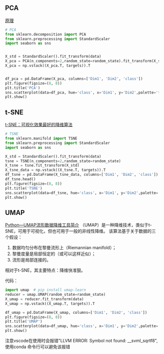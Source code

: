 ## PCA
[原理](https://zhuanlan.zhihu.com/p/37503452)
```python
# PCA
from sklearn.decomposition import PCA 
from sklearn.preprocessing import StandardScaler 
import seaborn as sns 


X_std = StandardScaler().fit_transform(data) 
X_pca = PCA(n_components=2,random_state=random_state).fit_transform(X_std) 
X_pca = np.vstack((X_pca.T, targets)).T 


df_pca = pd.DataFrame(X_pca, columns=['Dim1', 'Dim2', 'class']) 
plt.figure(figsize=(8, 8)) 
plt.title('PCA')
sns.scatterplot(data=df_pca, hue='class', x='Dim1', y='Dim2',palette='tab10') 
plt.show()
```

## t-SNE
[t-SNE：可视化效果最好的降维算法](https://zhuanlan.zhihu.com/p/327699974)
```python
# TSNE
from sklearn.manifold import TSNE 
from sklearn.preprocessing import StandardScaler 
import seaborn as sns 

X_std = StandardScaler().fit_transform(data) 
tsne = TSNE(n_components=2,random_state=random_state) 
X_tsne = tsne.fit_transform(X_std) 
X_tsne_data = np.vstack((X_tsne.T, targets)).T 
df_tsne = pd.DataFrame(X_tsne_data, columns=['Dim1', 'Dim2', 'class']) 
df_tsne.head()
plt.figure(figsize=(8, 8)) 
plt.title('TSNE')
sns.scatterplot(data=df_tsne, hue='class', x='Dim1', y='Dim2',palette='tab10') 
plt.show()


```


## UMAP
[Python—UMAP流形数据降维工具简介](https://zhuanlan.zhihu.com/p/109584077)
（UMAP）是一种降维技术，类似于t-SNE，可用于可视化，但也可用于一般的非线性降维。 该算法基于关于数据的三个假设：  
1. 数据均匀分布在黎曼流形上（Riemannian manifold）；  
2. 黎曼度量是局部恒定的（或可以这样近似）；  
3. 流形是局部连接的。  
   
相对于t-SNE，其主要特点：降维快准狠。

代码：
```python
import umap  # pip install umap-learn
reducer = umap.UMAP(random_state=random_state)
X_umap = reducer.fit_transform(data)
X_umap = np.vstack((X_umap.T, targets)).T 

df_umap = pd.DataFrame(X_umap, columns=['Dim1', 'Dim2', 'class']) 
plt.figure(figsize=(8, 8)) 
plt.title('UMAP')
sns.scatterplot(data=df_umap, hue='class', x='Dim1', y='Dim2',palette='tab10') 
plt.show()

```

注意vscode在使用时会报错"LLVM ERROR: Symbol not found: __svml_sqrtf8", 使用conda 命令行可以避免该报错